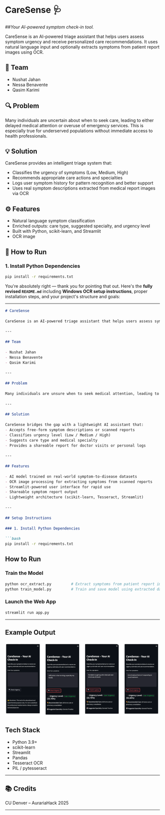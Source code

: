 # CareSense 🩺
##*Your AI-powered symptom check-in tool.*

CareSense is an AI-powered triage assistant that helps users assess symptom urgency and receive personalized care recommendations. It uses natural language input and optionally extracts symptoms from patient report images using OCR.


## 👥 Team
- Nushat Jahan
- Nessa Benavente
- Qasim Karimi


## 🔍 Problem
Many individuals are uncertain about when to seek care, leading to either delayed medical attention or overuse of emergency services. This is especially true for underserved populations without immediate access to health professionals.


## 💡 Solution
CareSense provides an intelligent triage system that:
- Classifies the urgency of symptoms (Low, Medium, High)
- Recommends appropriate care actions and specialties
- Logs user symptom history for pattern recognition and better support
- Uses real symptom descriptions extracted from medical report images via OCR 

## ⚙️ Features
- Natural language symptom classification
- Enriched outputs: care type, suggested specialty, and urgency level
- Built with Python, scikit-learn, and Streamlit
- OCR image

## 🧪 How to Run

### 1. Install Python Dependencies

```bash
pip install -r requirements.txt
```

You're absolutely right — thank you for pointing that out. Here's the **fully revised `README.md`** including **Windows OCR setup instructions**, proper installation steps, and your project's structure and goals:

---

```markdown
# CareSense

CareSense is an AI-powered triage assistant that helps users assess symptom urgency and receive personalized care recommendations. It uses natural language input and optionally extracts symptoms from patient report images using OCR.

---

## Team

- Nushat Jahan  
- Nessa Benavente  
- Qasim Karimi  

---

## Problem

Many individuals are unsure when to seek medical attention, leading to delayed care or unnecessary ER visits. There’s a gap in accessible, intelligent tools that provide reliable symptom triage—especially for underinsured or underserved communities.

---

## Solution

CareSense bridges the gap with a lightweight AI assistant that:
- Accepts free-form symptom descriptions or scanned reports
- Classifies urgency level (Low / Medium / High)
- Suggests care type and medical specialty
- Provides a shareable report for doctor visits or personal logs

---

## Features

- AI model trained on real-world symptom-to-disease datasets
- OCR image processing for extracting symptoms from scanned reports
- Streamlit-powered user interface for rapid use
- Shareable symptom report output
- Lightweight architecture (scikit-learn, Tesseract, Streamlit)

---

## Setup Instructions

### 1. Install Python Dependencies

```bash
pip install -r requirements.txt
```

## How to Run

### Train the Model

```bash
python ocr_extract.py         # Extract symptoms from patient report images
python train_model.py         # Train and save model using extracted data
```

### Launch the Web App

```bash
streamlit run app.py
```
---

## Example Output

![Example Output Screenshot](./assets/screenshots/results.png)

## Tech Stack

- Python 3.9+
- scikit-learn
- Streamlit
- Pandas
- Tesseract OCR
- PIL / pytesseract

---

## 📚 Credits
CU Denver – AurariaHack 2025

---
